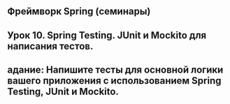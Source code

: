 ## Фреймворк Spring (семинары)
## Урок 10. Spring Testing. JUnit и Mockito для написания тестов.
## адание: Напишите тесты для основной логики вашего приложения с использованием Spring Testing, JUnit и Mockito.